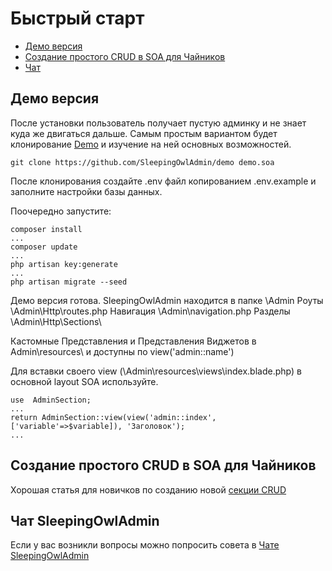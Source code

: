 # Быстрый старт

 - [Демо версия](#demo)
 - [Создание простого CRUD в SOA для Чайников](#crud-create)
 - [Чат](#chat)
 
<a name="demo"></a>

## Демо версия
После установки пользователь получает пустую админку и не знает куда же двигаться дальше.
Самым простым вариантом будет клонирование [Demo](http://demo.sleepingowladmin.ru/admin) и изучение на ней основных возможностей. 
    
```
git clone https://github.com/SleepingOwlAdmin/demo demo.soa
```
После клонирования создайте .env файл копированием .env.example и заполните настройки базы данных. 

Поочередно запустите:
```
composer install
...
composer update
...
php artisan key:generate
...
php artisan migrate --seed
```
Демо версия готова. SleepingOwlAdmin находится в папке \Admin
Роуты     \Admin\Http\routes.php
Навигация \Admin\navigation.php
Разделы   \Admin\Http\Sections\

Кастомные Представления и Представления Виджетов в Admin\resources\ и доступны по view('admin::name')

Для вставки своего view (\Admin\resources\views\index.blade.php) в основной layout SOA используйте.
```
use  AdminSection;
...
return AdminSection::view(view('admin::index',['variable'=>$variable]), 'Заголовок');
...
```

    
<a name="crud-create"></a> 
## Создание простого CRUD в SOA для Чайников
Хорошая статья для новичков по созданию новой [секции CRUD](http://laravel.su/articles/laravel-sleeping-owl-crud-for-dummers)
    
    
<a name="chat"></a>  
## Чат SleepingOwlAdmin
 Если у вас возникли вопросы можно попросить совета в [Чате SleepingOwlAdmin](https://gitter.im/LaravelRUS/SleepingOwlAdmin)
